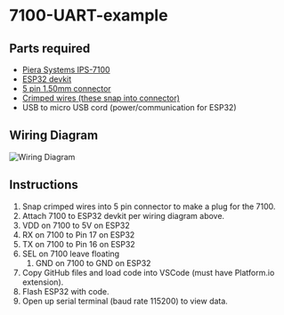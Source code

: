 # 7100-UART-example

## Parts required
* [Piera Systems IPS-7100](https://www.pierasystems.com/products/)
* [ESP32 devkit](https://www.digikey.com/en/products/detail/espressif-systems/ESP32-DEVKITC-32E/12091810)
* [5 pin 1.50mm connector](https://www.digikey.com/en/products/detail/w%C3%BCrth-elektronik/648005113322/2508649?s=N4IgTCBcDaIGwBYAcAGFBWAjJgzDsEAugL5A)
* [Crimped wires (these snap into connector)](https://www.digikey.com/en/products/detail/jst-sales-america-inc/ASZHSZH28K305/6009456?s=N4IgTCBcDaICwFYEFoDMAGAHO5A5AIiALoC%2BQA)
* USB to micro USB cord (power/communication for ESP32)

## Wiring Diagram
![Wiring Diagram](../main/7100esp32.jpg?raw=true)

## Instructions
1. Snap crimped wires into 5 pin connector to make a plug for the 7100.
1. Attach 7100 to ESP32 devkit per wiring diagram above.
 1. VDD on 7100 to 5V on ESP32
 1. RX on 7100 to Pin 17 on ESP32
 1. TX on 7100 to Pin 16 on ESP32
 1. SEL on 7100 leave floating
    1. GND on 7100 to GND on ESP32
1. Copy GitHub files and load code into VSCode (must have Platform.io extension).
1. Flash ESP32 with code.
1. Open up serial terminal (baud rate 115200) to view data.